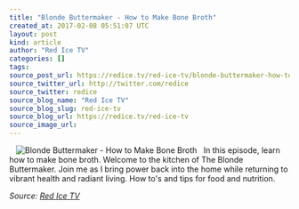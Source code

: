 ```yaml
---
title: "Blonde Buttermaker - How to Make Bone Broth"
created_at: 2017-02-08 05:51:07 UTC
layout: post
kind: article
author: "Red Ice TV"
categories: []
tags: 
source_post_url: https://redice.tv/red-ice-tv/blonde-buttermaker-how-to-make-bone-broth
source_twitter_url: http://twitter.com/redice
source_twitter: redice
source_blog_name: "Red Ice TV"
source_blog_slug: red-ice-tv
source_blog_url: https://redice.tv/red-ice-tv
source_image_url: 
---
```

<img align="left" hspace="12" alt="Blonde Buttermaker - How to Make Bone Broth" src="https://rdice.net/a/c/t/17/BBM-ep2-bone-broth.9cd7b47f.jpg"> In this episode, learn how to make bone broth. Welcome to the kitchen of The Blonde Buttermaker. Join me as I bring power back into the home while returning to vibrant health and radiant living. How to's and tips for food and nutrition.<div class="">
    <i>Source: <a href="https://redice.tv/red-ice-tv">Red Ice TV</a></i>
</div>
